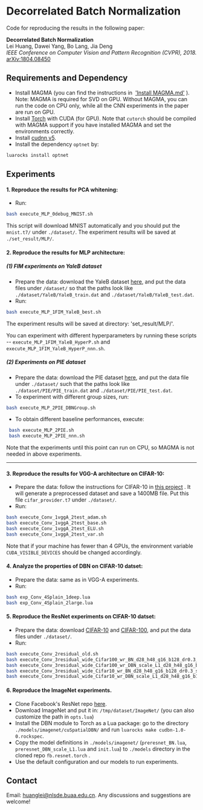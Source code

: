 
Decorrelated Batch Normalization
======================================
Code for reproducing the results in the following paper:

**Decorrelated Batch Normalization**  
Lei Huang, Dawei Yang, Bo Lang, Jia Deng  
*IEEE Conference on Computer Vision and Pattern Recognition (CVPR), 2018.*
[arXiv:1804.08450](https://arxiv.org/abs/1804.08450)

## Requirements and Dependency
* Install MAGMA (you can find the instructions in  ['Install MAGMA.md'](./Install_MAGMA.md) ). 
Note: MAGMA is required for SVD on GPU. Without MAGMA, you can run the code on CPU only, while all the CNN experiments in the paper are run on GPU.
* Install [Torch](http://torch.ch) with CUDA (for GPU). Note that `cutorch` should be compiled with MAGMA support if you have installed MAGMA and set the environments correctly.
* Install [cudnn v5](http://torch.ch).
* Install the dependency `optnet` by:
```Bash
luarocks install optnet
 ```

## Experiments

#### 1.  Reproduce the results for PCA whitening:
    
*	Run:
```Bash
bash execute_MLP_0debug_MNIST.sh
 ```
This script will download MNIST automatically and you should put the `mnist.t7/` under `./dataset/`. The experiment results will be saved at `./set_result/MLP/`.
	
#### 2. Reproduce the results for MLP architecture:

##### (1) FIM experiments on YaleB dataset 
* Prepare the data: download the YaleB dataset [here](https://www.dropbox.com/s/taw9mlsq29eqv82/YaleB_Torch.zip?dl=0), and put the data files under `/dataset/` so that the paths look like `./dataset/YaleB/YaleB_train.dat` and `./dataset/YaleB/YaleB_test.dat`.
* Run:
```Bash
bash execute_MLP_1FIM_YaleB_best.sh
 ```
The experiment results will be saved at directory:  'set_result/MLP/'. 

You can experiment with different hyperparameters by running these scripts --  `execute_MLP_1FIM_YaleB_HyperP.sh` and `execute_MLP_1FIM_YaleB_HyperP_nnn.sh`.

##### (2) Experiments on PIE dataset 

* Prepare the data: download the PIE dataset [here](https://www.dropbox.com/sh/5pkrtv02wemqxzp/AADlVOs3vDMOEsOpRFa20Uqha?dl=0), and put the data file under `./dataset/` such that the paths look like `./dataset/PIE/PIE_train.dat` and `./dataset/PIE/PIE_test.dat`.
* To experiment with different group sizes, run:
```Bash
bash execute_MLP_2PIE_DBNGroup.sh
 ```

* To obtain different baseline performances, execute:

```Bash
 bash execute_MLP_2PIE.sh
 bash execute_MLP_2PIE_nnn.sh
 ```
 
Note that the experiments until this point can run on CPU, so MAGMA is not needed in above experiments.

 --------------------
 
#### 3. Reproduce the results for VGG-A architecture on CIFAR-10: 
 *	Prepare the data: follow the instructions for CIFAR-10 in [this project](https://github.com/szagoruyko/cifar.torch) . It will generate a preprocessed dataset and save a 1400MB file. Put this file `cifar_provider.t7` under `./dataset/`.
* Run: 
```Bash
bash execute_Conv_1vggA_2test_adam.sh
bash execute_Conv_1vggA_2test_base.sh
bash execute_Conv_1vggA_2test_ELU.sh
bash execute_Conv_1vggA_2test_var.sh
 ```
Note that if your machine has fewer than 4 GPUs, the environment variable `CUDA_VISIBLE_DEVICES` should be changed accordingly.

#### 4. Analyze the properties of DBN on CIFAR-10 datset: 
*	Prepare the data: same as in VGG-A experiments.
* Run: 
```Bash
bash exp_Conv_4Splain_1deep.lua
bash exp_Conv_4Splain_2large.lua
 ```

#### 5. Reproduce the ResNet experiments on CIFAR-10 datset: 
 *	Prepare the data: download [CIFAR-10](https://yadi.sk/d/eFmOduZyxaBrT) and [CIFAR-100](https://yadi.sk/d/ZbiXAegjxaBcM), and put the data files under `./dataset/`.
 * Run: 
```Bash
bash execute_Conv_2residual_old.sh
bash execute_Conv_3residual_wide_Cifar100_wr_BN_d28_h48_g16_b128_dr0.3_s1_C2.sh
bash execute_Conv_3residual_wide_Cifar100_wr_DBN_scale_L1_d28_h48_g16_b128_dr0.3_s1_C3.sh
bash execute_Conv_3residual_wide_Cifar10_wr_BN_d28_h48_g16_b128_dr0.3_s1_C2.sh
bash execute_Conv_3residual_wide_Cifar10_wr_DBN_scale_L1_d28_h48_g16_b128_dr0.3_s1_C3.sh
 ```


#### 6. Reproduce the ImageNet experiments. 

 *  Clone Facebook's ResNet repo [here](https://github.com/facebook/fb.resnet.torch).
 *  Download ImageNet and put it in: `/tmp/dataset/ImageNet/` (you can also customize the path in `opts.lua`)
 *  Install the DBN module to Torch as a Lua package: go to the directory `./models/imagenet/cuSpatialDBN/` and run  `luarocks make cudbn-1.0-0.rockspec`.
  * Copy the model definitions in `./models/imagenet/` (`preresnet_BN.lua`, `preresnet_DBN_scale_L1.lua` and `init.lua`) to `./models` directory in the cloned repo `fb.resnet.torch` .
 * Use the default configuration and our models to run experiments.


## Contact
Email: huanglei@nlsde.buaa.edu.cn. Any discussions and suggestions are welcome!

